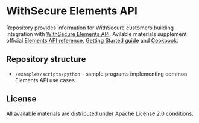 # WithSecure Elements API

Repository provides information for WithSecure customers building integration with [WithSecure Elements API](https://connect.withsecure.com). 
Avilable materials supplement official [Elements API reference](https://connect.withsecure.com/api-reference/elements), 
[Getting Started guide](https://connect.withsecure.com/getting-started/elements) and [Cookbook](https://connect.withsecure.com/getting-started/elements-cookbook).


## Repository structure

* `/examples/scripts/python` - sample programs implementing common Elements API use cases

## License

All available materials are distributed under Apache License 2.0 conditions.
